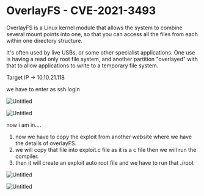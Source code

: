 # OverlayFS - CVE-2021-3493

OverlayFS is a Linux kernel module that allows the system to combine several mount points into one, so that you can access all the files from each within one directory structure.

It's often used by live USBs, or some other specialist applications. One use is having a read only root file system, and another partition "overlayed" with that to allow applications to write to a temporary file system.

Target IP  → 10.10.21.118

we have to enter as  ssh login 

![Untitled](OverlayFS%20-%20CVE-2021-3493%20b62b08b19ac84037843878446fef805d/Untitled.png)

![Untitled](OverlayFS%20-%20CVE-2021-3493%20b62b08b19ac84037843878446fef805d/Untitled%201.png)

now i am in….

1. now we have to  copy the exploit from another website where we have the details of overlayFS.
2. we will copy that file into exploit.c file as it is a c file then we will run the compiler. 
3. then it will create an exploit auto root file and we have to run that ./root 

![Untitled](OverlayFS%20-%20CVE-2021-3493%20b62b08b19ac84037843878446fef805d/Untitled%202.png)

![Untitled](OverlayFS%20-%20CVE-2021-3493%20b62b08b19ac84037843878446fef805d/Untitled%203.png)